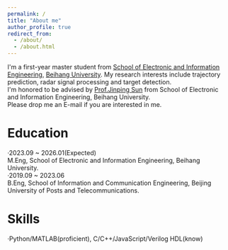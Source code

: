 ```yaml
---
permalink: /
title: "About me"
author_profile: true
redirect_from: 
  - /about/
  - /about.html
---
```


I'm a first-year master student from [School of Electronic and Information Engineering](https://www.ee.buaa.edu.cn/), [Beihang University](https://www.buaa.edu.cn/). My research interests include trajectory prediction, radar signal processing and target detection.<br/>
I'm honored to be advised by [Prof.Jinping Sun](https://shi.buaa.edu.cn/sunjinping/zh_CN/index/136932/list/index.htm) from School of Electronic and Information Engineering, Beihang University.<br/>
Please drop me an E-mail if you are interested in me.

Education
======
·2023.09 ~ 2026.01(Expected)<br/>
M.Eng, School of Electronic and Information Engineering, Beihang University.<br/>
·2019.09 ~ 2023.06<br/>
B.Eng, School of Information and Communication Engineering, Beijing University of Posts and Telecommunications.

Skills
======
·Python/MATLAB(proficient), C/C++/JavaScript/Verilog HDL(know)
